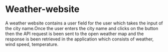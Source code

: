 # Weather-website
A weather website contains a user field for the user which takes the input of the city name.Once the user enters the city name and clicks on the button then the API request is been sent to the open weather map and the response is been retrieved in the application which consists of weather, wind speed, temperature. 
